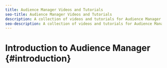 ```yaml
---
title: Audience Manager Videos and Tutorials
seo-title: Audience Manager Videos and Tutorials
description: A collection of videos and tutorials for Audience Manager.
seo-description: A collection of videos and tutorials for Audience Manager.
---
```


# Introduction to Audience Manager {#introduction}